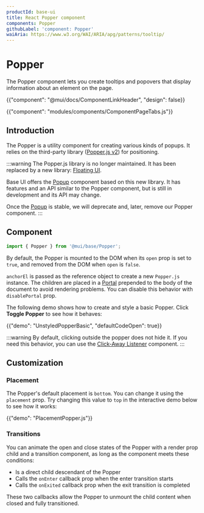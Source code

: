 ```yaml
---
productId: base-ui
title: React Popper component
components: Popper
githubLabel: 'component: Popper'
waiAria: https://www.w3.org/WAI/ARIA/apg/patterns/tooltip/
---
```


# Popper

<p class="description">The Popper component lets you create tooltips and popovers that display information about an element on the page.</p>

{{"component": "@mui/docs/ComponentLinkHeader", "design": false}}

{{"component": "modules/components/ComponentPageTabs.js"}}

## Introduction

The Popper is a utility component for creating various kinds of popups.
It relies on the third-party library ([Popper.js v2](https://popper.js.org/docs/v2/)) for positioning.

:::warning
The Popper.js library is no longer maintained.
It has been replaced by a new library: [Floating UI](https://floating-ui.com/).

Base UI offers the [Popup](/base-ui/react-popup/) component based on this new library.
It has features and an API similar to the Popper component, but is still in development and its API may change.

Once the [Popup](/base-ui/react-popup/) is stable, we will deprecate and, later, remove our Popper component.
:::

## Component

```jsx
import { Popper } from '@mui/base/Popper';
```

By default, the Popper is mounted to the DOM when its `open` prop is set to `true`, and removed from the DOM when `open` is `false`.

`anchorEl` is passed as the reference object to create a new `Popper.js` instance.
The children are placed in a [Portal](/base-ui/react-portal/) prepended to the body of the document to avoid rendering problems.
You can disable this behavior with `disablePortal` prop.

The following demo shows how to create and style a basic Popper.
Click **Toggle Popper** to see how it behaves:

{{"demo": "UnstyledPopperBasic", "defaultCodeOpen": true}}

:::warning
By default, clicking outside the popper does not hide it.
If you need this behavior, you can use the [Click-Away Listener](/base-ui/react-click-away-listener/) component.
:::

## Customization

### Placement

The Popper's default placement is `bottom`.
You can change it using the `placement` prop.
Try changing this value to `top` in the interactive demo below to see how it works:

{{"demo": "PlacementPopper.js"}}

### Transitions

You can animate the open and close states of the Popper with a render prop child and a transition component, as long as the component meets these conditions:

- Is a direct child descendant of the Popper
- Calls the `onEnter` callback prop when the enter transition starts
- Calls the `onExited` callback prop when the exit transition is completed

These two callbacks allow the Popper to unmount the child content when closed and fully transitioned.
